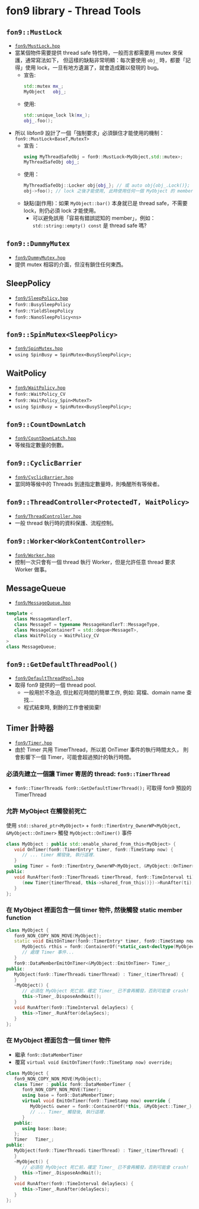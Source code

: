 ﻿# fon9 library - Thread Tools

## `fon9::MustLock`
* [`fon9/MustLock.hpp`](../fon9/MustLock.hpp)
* 當某個物件需要提供 thread safe 特性時，一般而言都需要用 mutex 來保護，通常寫法如下，
  但這樣的缺點非常明顯：每次要使用 `obj_` 時，都要「記得」使用 lock，一旦有地方遺漏了，就會造成難以發現的 bug。
  * 宣告:
    ```c++
    std::mutex mx_;
    MyObject   obj_;
    ```
  * 使用:
    ```c++
    std::unique_lock lk(mx_);
    obj_.foo();
    ```
* 所以 libfon9 設計了一個「強制要求」必須鎖住才能使用的機制：  
  `fon9::MustLock<BaseT,MutexT>`
  * 宣告：
    ```c++
    using MyThreadSafeObj = fon9::MustLock<MyObject,std::mutex>;
    MyThreadSafeObj obj_;
    ```
  * 使用：
    ```c++
    MyThreadSafeObj::Locker obj{obj_}; // 或 auto obj{obj_.Lock()};
    obj->foo(); // lock 之後才能使用, 此時使用任何一個 MyObject 的 member 都是 thread safe.
    ```
  * 缺點(副作用)：如果 `MyObject::bar()` 本身就已是 thread safe，不需要 lock，則仍必須 lock 才能使用。
    * 可以避免誤用「容易有錯誤認知的 member」，例如： `std::string::empty() const` 是 thread safe 嗎?
  
## `fon9::DummyMutex`
* [`fon9/DummyMutex.hpp`](../fon9/DummyMutex.hpp)
* 提供 mutex 相容的介面，但沒有鎖住任何東西。

## SleepPolicy
* [`fon9/SleepPolicy.hpp`](../fon9/SleepPolicy.hpp)
* `fon9::BusySleepPolicy`
* `fon9::YieldSleepPolicy`
* `fon9::NanoSleepPolicy<ns>`

## `fon9::SpinMutex<SleepPolicy>`
* [`fon9/SpinMutex.hpp`](../fon9/SpinMutex.hpp)
* `using SpinBusy = SpinMutex<BusySleepPolicy>;`

## WaitPolicy
* [`fon9/WaitPolicy.hpp`](../fon9/WaitPolicy.hpp)
* `fon9::WaitPolicy_CV`
* `fon9::WaitPolicy_Spin<MutexT>`
* `using SpinBusy = SpinMutex<BusySleepPolicy>;`

## `fon9::CountDownLatch`
* [`fon9/CountDownLatch.hpp`](../fon9/CountDownLatch.hpp)
* 等候指定數量的倒數。

## `fon9::CyclicBarrier`
* [`fon9/CyclicBarrier.hpp`](../fon9/CyclicBarrier.hpp)
* 當同時等候中的 Threads 到達指定數量時，則喚醒所有等候者。

## `fon9::ThreadController<ProtectedT, WaitPolicy>`
* [`fon9/ThreadController.hpp`](../fon9/ThreadController.hpp)
* 一般 thread 執行時的資料保護、流程控制。

## `fon9::Worker<WorkContentController>`
* [`fon9/Worker.hpp`](../fon9/Worker.hpp)
* 控制一次只會有一個 thread 執行 Worker，但是允許任意 thread 要求 Worker 做事。

## MessageQueue
* [`fon9/MessageQueue.hpp`](../fon9/MessageQueue.hpp)
```c++
template <
   class MessageHandlerT,
   class MessageT = typename MessageHandlerT::MessageType,
   class MessageContainerT = std::deque<MessageT>,
   class WaitPolicy = WaitPolicy_CV
>
class MessageQueue;
```

## `fon9::GetDefaultThreadPool()`
* [`fon9/DefaultThreadPool.hpp`](../fon9/DefaultThreadPool.hpp)
* 取得 fon9 提供的一個 thread pool.
  * 一般用於不急迫, 但比較花時間的簡單工作, 例如: 寫檔、domain name 查找...
  * 程式結束時, 剩餘的工作會被拋棄!

## Timer 計時器
* [`fon9/Timer.hpp`](../fon9/Timer.hpp)
* 由於 Timer 共用 TimerThread，所以若 OnTimer 事件的執行時間太久，
  則會影響下一個 Timer，可能會超過預計的執行時間。
### 必須先建立一個讓 Timer 寄居的 thread: `fon9::TimerThread`
* `fon9::TimerThread& fon9::GetDefaultTimerThread();` 可取得 fon9 預設的 TimerThread
### 允許 MyObject 在觸發前死亡
使用 `std::shared_ptr<MyObject>` + `fon9::TimerEntry_OwnerWP<MyObject, &MyObject::OnTimer>`
觸發 `MyObject::OnTimer()` 事件
```c++
class MyObject : public std::enable_shared_from_this<MyObject> {
   void OnTimer(fon9::TimerEntry* timer, fon9::TimeStamp now) {
      // ... timer 觸發後, 執行這裡.
   }
   using Timer = fon9::TimerEntry_OwnerWP<MyObject, &MyObject::OnTimer>;
public:
   void RunAfter(fon9::TimerThread& timerThread, fon9::TimeInterval ti) {
      (new Timer{timerThread, this->shared_from_this()})->RunAfter(ti);
   }
};
```
### 在 MyObject 裡面包含一個 timer 物件, 然後觸發 static member function
```c++
class MyObject {
   fon9_NON_COPY_NON_MOVE(MyObject);
   static void EmitOnTimer(fon9::TimerEntry* timer, fon9::TimeStamp now) {
      MyObject& rthis = fon9::ContainerOf(*static_cast<decltype(MyObject::Timer_)*>(timer), &MyObject::Timer_);
      // 處理 Timer 事件...
   }
   fon9::DataMemberEmitOnTimer<&MyObject::EmitOnTimer> Timer_;
public:
   MyObject(fon9::TimerThread& timerThread) : Timer_(timerThread) {
   }
   ~MyObject() {
      // 必須在 MyObject 死亡前，確定 Timer_ 已不會再觸發，否則可能會 crash!
      this->Timer_.DisposeAndWait();
   }
   void RunAfter(fon9::TimeInterval delaySecs) {
      this->Timer_.RunAfter(delaySecs);
   }
};
```
### 在 MyObject 裡面包含一個 timer 物件
* 繼承 `fon9::DataMemberTimer`
* 覆寫 `virtual void EmitOnTimer(fon9::TimeStamp now) override;`
```c++
class MyObject {
   fon9_NON_COPY_NON_MOVE(MyObject);
   class Timer : public fon9::DataMemberTimer {
      fon9_NON_COPY_NON_MOVE(Timer);
      using base = fon9::DataMemberTimer;
      virtual void EmitOnTimer(fon9::TimeStamp now) override {
         MyObject& owner = fon9::ContainerOf(*this, &MyObject::Timer_);
         // ... Timer_ 觸發後, 執行這裡.
      }
   public:
      using base::base;
   };
   Timer   Timer_;
public:
   MyObject(fon9::TimerThread& timerThread) : Timer_(timerThread) {
   }
   ~MyObject() {
      // 必須在 MyObject 死亡前，確定 Timer_ 已不會再觸發，否則可能會 crash!
      this->Timer_.DisposeAndWait();
   }
   void RunAfter(fon9::TimeInterval delaySecs) {
      this->Timer_.RunAfter(delaySecs);
   }
};
```
